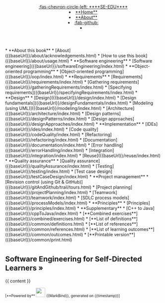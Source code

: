 <head-bottom>
  <link rel="stylesheet" href="{{baseUrl}}/css/textbook.css">
</head-bottom>

<header sticky>
<navbar placement="top" type="dark">
<a slot="brand" href="https://se-education.org" title="SE-EDU" class="navbar-brand"><md>:fas-chevron-circle-left: ****SE-EDU****</md></a>
  <li><a href="{{baseUrl}}/index.html" class="nav-link"><md>**Home**</md></a></li>
  <li><a href="{{baseUrl}}/about/acknowledgements.html" class="nav-link"><md>**About**</md></a></li>
  <li><a href="https://github.com/se-edu/se-book" class="nav-link"><md>:fab-github:</md></a></li>
  <li slot="right" class="nav-link">
    <form class="navbar-form">
      <searchbar :data="searchData" placeholder="Search" :on-hit="searchCallback" menu-align-right ></searchbar>
    </form>
  </li>
</navbar>
</header>

<div id="flex-body">
<nav id="site-nav" class="fixed-header-padding">
<div class="nav-component slim-scroll">
<site-nav>
* **About this book**
  * [About]({{baseUrl}}/about/acknowledgements.html)
  * [How to use this book]({{baseUrl}}/about/usage.html)
* **Software engineering**
  * [Software engineering]({{baseUrl}}/softwareEngineering/index.html)
* **Object-oriented programming**
  * [Object-oriented programming]({{baseUrl}}/oop/index.html)
* **Requirements**
  * [Requirements]({{baseUrl}}/requirements/index.html)
  * [Gathering requirements]({{baseUrl}}/gatheringRequirements/index.html)
  * [Specifying requirements]({{baseUrl}}/specifyingRequirements/index.html)
* **Design**
  * [Design]({{baseUrl}}/design/index.html)
  * [Design fundamentals]({{baseUrl}}/designFundamentals/index.html)
  * [Modeling (using UML)]({{baseUrl}}/modeling/index.html)
  * [Architecture]({{baseUrl}}/architecture/index.html)
  * [Design patterns]({{baseUrl}}/designPatterns/index.html)
  * [Design approaches]({{baseUrl}}/designApproaches/index.html)
* **Implementation**
  * [IDEs]({{baseUrl}}/ides/index.html)
  * [Code quality]({{baseUrl}}/codeQuality/index.html)
  * [Refactoring]({{baseUrl}}/refactoring/index.html)
  * [Documentation]({{baseUrl}}/documentation/index.html)
  * [Error handling]({{baseUrl}}/errorHandling/index.html)
  * [Integration]({{baseUrl}}/integration/index.html)
  * [Reuse]({{baseUrl}}/reuse/index.html)
* **Quality assurance**
  * [Quality assurance]({{baseUrl}}/qualityAssurance/index.html)
  * [Testing]({{baseUrl}}/testing/index.html)
  * [Test case design]({{baseUrl}}/testCaseDesign/index.html)
* **Project management**
  * [Revision control (using Git & GitHub)]({{baseUrl}}/gitAndGithub/trail/tours.html)
  * [Project planning]({{baseUrl}}/projectPlanning/index.html)
  * [Teamwork]({{baseUrl}}/teamwork/index.html)
  * [SDLC process models]({{baseUrl}}/processModels/index.html)
* **Principles**
  * [Principles]({{baseUrl}}/principles/index.html)
* **Supplementary**
  * [C++ to Java]({{baseUrl}}/cppToJava/index.html)
  * [**Combined exercises**]({{baseUrl}}/combined/exercises.html)
  * [**List of definitions**]({{baseUrl}}/common/definitions.html)
  * [**List of references**]({{baseUrl}}/common/references.html)
  * [**List of learning outcomes**]({{baseUrl}}/common/outcomes.html)
  * [**Printable version**]({{baseUrl}}/common/print.html)
</site-nav>
</div>
</nav>
<div id="content-wrapper" class="fixed-header-padding">

# <span class="text-dark"><small>****Software Engineering for Self-Directed Learners »****</small></span>
  {{ content }}
</div>
<nav id="page-nav" class="fixed-header-padding">
  <div class="nav-component slim-scroll">
  <page-nav />
  </div>
</nav>
</div>

<footer>
  <div class="text-center">
    <small>[<md>**Powered by**</md> <img src="https://markbind.org/favicon.ico" width="30"> {{MarkBind}}, generated on {{timestamp}}]</small>
  </div>
</footer>
